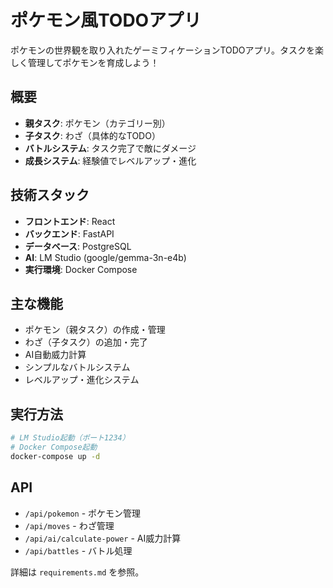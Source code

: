 # ポケモン風TODOアプリ

ポケモンの世界観を取り入れたゲーミフィケーションTODOアプリ。タスクを楽しく管理してポケモンを育成しよう！

## 概要

- **親タスク**: ポケモン（カテゴリー別）
- **子タスク**: わざ（具体的なTODO）
- **バトルシステム**: タスク完了で敵にダメージ
- **成長システム**: 経験値でレベルアップ・進化

## 技術スタック

- **フロントエンド**: React
- **バックエンド**: FastAPI
- **データベース**: PostgreSQL
- **AI**: LM Studio (google/gemma-3n-e4b)
- **実行環境**: Docker Compose

## 主な機能

- ポケモン（親タスク）の作成・管理
- わざ（子タスク）の追加・完了
- AI自動威力計算
- シンプルなバトルシステム
- レベルアップ・進化システム

## 実行方法

```bash
# LM Studio起動（ポート1234）
# Docker Compose起動
docker-compose up -d
```

## API

- `/api/pokemon` - ポケモン管理
- `/api/moves` - わざ管理
- `/api/ai/calculate-power` - AI威力計算
- `/api/battles` - バトル処理

詳細は `requirements.md` を参照。
